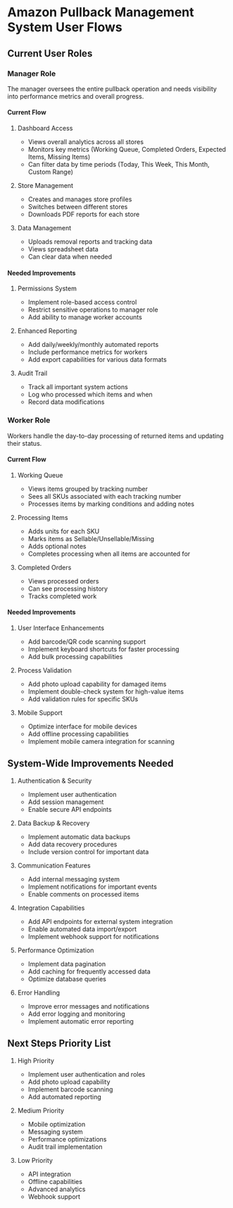 # Amazon Pullback Management System User Flows

## Current User Roles

### Manager Role
The manager oversees the entire pullback operation and needs visibility into performance metrics and overall progress.

#### Current Flow
1. Dashboard Access
   - Views overall analytics across all stores
   - Monitors key metrics (Working Queue, Completed Orders, Expected Items, Missing Items)
   - Can filter data by time periods (Today, This Week, This Month, Custom Range)

2. Store Management
   - Creates and manages store profiles
   - Switches between different stores
   - Downloads PDF reports for each store

3. Data Management
   - Uploads removal reports and tracking data
   - Views spreadsheet data
   - Can clear data when needed

#### Needed Improvements
1. Permissions System
   - Implement role-based access control
   - Restrict sensitive operations to manager role
   - Add ability to manage worker accounts

2. Enhanced Reporting
   - Add daily/weekly/monthly automated reports
   - Include performance metrics for workers
   - Add export capabilities for various data formats

3. Audit Trail
   - Track all important system actions
   - Log who processed which items and when
   - Record data modifications

### Worker Role
Workers handle the day-to-day processing of returned items and updating their status.

#### Current Flow
1. Working Queue
   - Views items grouped by tracking number
   - Sees all SKUs associated with each tracking number
   - Processes items by marking conditions and adding notes

2. Processing Items
   - Adds units for each SKU
   - Marks items as Sellable/Unsellable/Missing
   - Adds optional notes
   - Completes processing when all items are accounted for

3. Completed Orders
   - Views processed orders
   - Can see processing history
   - Tracks completed work

#### Needed Improvements
1. User Interface Enhancements
   - Add barcode/QR code scanning support
   - Implement keyboard shortcuts for faster processing
   - Add bulk processing capabilities

2. Process Validation
   - Add photo upload capability for damaged items
   - Implement double-check system for high-value items
   - Add validation rules for specific SKUs

3. Mobile Support
   - Optimize interface for mobile devices
   - Add offline processing capabilities
   - Implement mobile camera integration for scanning

## System-Wide Improvements Needed

1. Authentication & Security
   - Implement user authentication
   - Add session management
   - Enable secure API endpoints

2. Data Backup & Recovery
   - Implement automatic data backups
   - Add data recovery procedures
   - Include version control for important data

3. Communication Features
   - Add internal messaging system
   - Implement notifications for important events
   - Enable comments on processed items

4. Integration Capabilities
   - Add API endpoints for external system integration
   - Enable automated data import/export
   - Implement webhook support for notifications

5. Performance Optimization
   - Implement data pagination
   - Add caching for frequently accessed data
   - Optimize database queries

6. Error Handling
   - Improve error messages and notifications
   - Add error logging and monitoring
   - Implement automatic error reporting

## Next Steps Priority List

1. High Priority
   - Implement user authentication and roles
   - Add photo upload capability
   - Implement barcode scanning
   - Add automated reporting

2. Medium Priority
   - Mobile optimization
   - Messaging system
   - Performance optimizations
   - Audit trail implementation

3. Low Priority
   - API integration
   - Offline capabilities
   - Advanced analytics
   - Webhook support